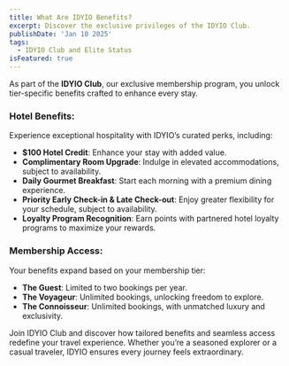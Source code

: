 ```yaml
---
title: What Are IDYIO Benefits?
excerpt: Discover the exclusive privileges of the IDYIO Club.
publishDate: 'Jan 10 2025'
tags:
  - IDYIO Club and Elite Status
isFeatured: true
---
```


As part of the **IDYIO Club**, our exclusive membership program, you unlock tier-specific benefits crafted to enhance every stay.

### **Hotel Benefits:**

Experience exceptional hospitality with IDYIO’s curated perks, including:

- **$100 Hotel Credit**: Enhance your stay with added value.
- **Complimentary Room Upgrade**: Indulge in elevated accommodations, subject to availability.
- **Daily Gourmet Breakfast**: Start each morning with a premium dining experience.
- **Priority Early Check-in & Late Check-out**: Enjoy greater flexibility for your schedule, subject to availability.
- **Loyalty Program Recognition**: Earn points with partnered hotel loyalty programs to maximize your rewards.

### **Membership Access:**

Your benefits expand based on your membership tier:

- **The Guest**: Limited to two bookings per year.
- **The Voyageur**: Unlimited bookings, unlocking freedom to explore.
- **The Connoisseur**: Unlimited bookings, with unmatched luxury and exclusivity.

Join IDYIO Club and discover how tailored benefits and seamless access redefine your travel experience. Whether you’re a seasoned explorer or a casual traveler, IDYIO ensures every journey feels extraordinary.
